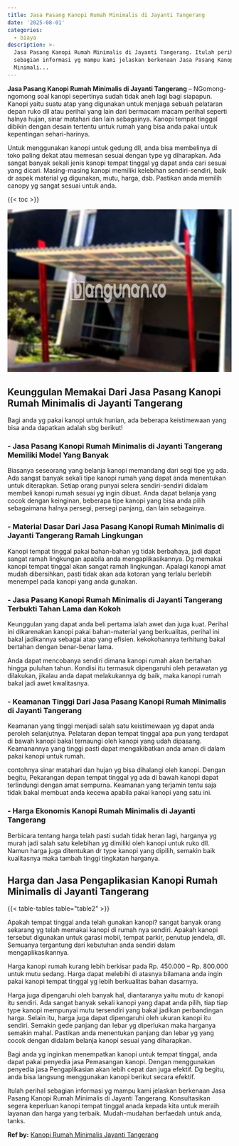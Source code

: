 ```yaml
---
title: Jasa Pasang Kanopi Rumah Minimalis di Jayanti Tangerang
date: '2025-08-01'
categories:
  - biaya
description: >-
  Jasa Pasang Kanopi Rumah Minimalis di Jayanti Tangerang. Itulah perihal
  sebagian informasi yg mampu kami jelaskan berkenaan Jasa Pasang Kanopi Rumah
  Minimali...
---
```


**Jasa Pasang Kanopi Rumah Minimalis di Jayanti Tangerang** – NGomong-ngomong soal kanopi sepertinya sudah tidak aneh lagi bagi siapapun. Kanopi yaitu suatu atap yang digunakan untuk menjaga sebuah pelataran depan ruko dll atau perihal yang lain dari bermacam macam perihal seperti halnya hujan, sinar matahari dan lain sebagainya. Kanopi tempat tinggal dibikin dengan desain tertentu untuk rumah yang bisa anda pakai untuk kepentingan sehari-harinya.

Untuk menggunakan kanopi untuk gedung dll, anda bisa membelinya di toko paling dekat atau memesan sesuai dengan type yg diharapkan. Ada sangat banyak sekali jenis kanopi tempat tinggal yg dapat anda cari sesuai yang dicari. Masing-masing kanopi memiliki kelebihan sendiri-sendiri, baik dr aspek material yg digunakan, mutu, harga, dsb. Pastikan anda memilih canopy yg sangat sesuai untuk anda.

{{< toc >}}

![Jasa Pasang Kanopi Rumah Minimalis di Jayanti Tangerang](/images/harga-kanopi-minimalis-70.png)

## Keunggulan Memakai Dari Jasa Pasang Kanopi Rumah Minimalis di Jayanti Tangerang

Bagi anda yg pakai kanopi untuk hunian, ada beberapa keistimewaan yang bisa anda dapatkan adalah sbg berikut!

### \- Jasa Pasang Kanopi Rumah Minimalis di Jayanti Tangerang Memiliki Model Yang Banyak

Biasanya seseorang yang belanja kanopi memandang dari segi tipe yg ada. Ada sangat banyak sekali tipe kanopi rumah yang dapat anda menentukan untuk diterapkan. Setiap orang punyai selera sendiri-sendiri didalam membeli kanopi rumah sesuai yg ingin dibuat. Anda dapat belanja yang cocok dengan keinginan, beberapa tipe kanopi yang bisa anda pilih sebagaimana halnya persegi, persegi panjang, dan lain sebagainya.

### \- Material Dasar Dari Jasa Pasang Kanopi Rumah Minimalis di Jayanti Tangerang Ramah Lingkungan

Kanopi tempat tinggal pakai bahan-bahan yg tidak berbahaya, jadi dapat sangat ramah lingkungan apabila anda mengaplikasikannya. Dg memakai kanopi tempat tinggal akan sangat ramah lingkungan. Apalagi kanopi amat mudah dibersihkan, pasti tidak akan ada kotoran yang terlalu berlebih menempel pada kanopi yang anda gunakan.

### \- Jasa Pasang Kanopi Rumah Minimalis di Jayanti Tangerang Terbukti Tahan Lama dan Kokoh

Keunggulan yang dapat anda beli pertama ialah awet dan juga kuat. Perihal ini dikarenakan kanopi pakai bahan-material yang berkualitas, perihal ini bakal jadikannya sebagai atap yang efisien. kekokohannya terhitung bakal bertahan dengan benar-benar lama.

Anda dapat mencobanya sendiri dimana kanopi rumah akan bertahan hingga puluhan tahun. Kondisi itu termasuk dipengaruhi oleh perawatan yg dilakukan, jikalau anda dapat melakukannya dg baik, maka kanopi rumah bakal jadi awet kwalitasnya.

### \- Keamanan Tinggi Dari Jasa Pasang Kanopi Rumah Minimalis di Jayanti Tangerang

Keamanan yang tinggi menjadi salah satu keistimewaan yg dapat anda peroleh selanjutnya. Pelataran depan tempat tinggal apa pun yang terdapat di bawah kanopi bakal ternaungi oleh kanopi yang udah dipasang. Keamanannya yang tinggi pasti dapat mengakibatkan anda aman di dalam pakai kanopi untuk rumah.

contohnya sinar matahari dan hujan yg bisa dihalangi oleh kanopi. Dengan begitu, Pekarangan depan tempat tinggal yg ada di bawah kanopi dapat terlindungi dengan amat sempurna. Keamanan yang terjamin tentu saja tidak bakal membuat anda kecewa apabila pakai kanopi yang satu ini.

### \- Harga Ekonomis Kanopi Rumah Minimalis di Jayanti Tangerang

Berbicara tentang harga telah pasti sudah tidak heran lagi, harganya yg murah jadi salah satu kelebihan yg dimiliki oleh kanopi untuk ruko dll. Namun harga juga ditentukan dr type kanopi yang dipilih, semakin baik kualitasnya maka tambah tinggi tingkatan harganya.

## Harga dan Jasa Pengaplikasian Kanopi Rumah Minimalis di Jayanti Tangerang

{{< table-tables table="table2" >}}

Apakah tempat tinggal anda telah gunakan kanopi? sangat banyak orang sekarang yg telah memakai kanopi di rumah nya sendiri. Apakah kanopi tersebut digunakan untuk garasi mobil, tempat parkir, penutup jendela, dll. Semuanya tergantung dari kebutuhan anda sendiri dalam mengaplikasikannya.

Harga kanopi rumah kurang lebih berkisar pada Rp. 450.000 – Rp. 800.000 untuk mutu sedang. Harga dapat melebihi di atasnya bilamana anda ingin pakai kanopi tempat tinggal yg lebih berkualitas bahan dasarnya.

Harga juga dipengaruhi oleh banyak hal, diantaranya yaitu mutu dr kanopi itu sendiri. Ada sangat banyak sekali kanopi yang dapat anda pilih, tiap tiap type kanopi mempunyai mutu tersendiri yang bakal jadikan perbandingan harga. Selain itu, harga juga dapat dipengaruhi oleh ukuran kanopi itu sendiri. Semakin gede panjang dan lebar yg diperlukan maka harganya semakin mahal. Pastikan anda menentukan panjang dan lebar yg yang cocok dengan didalam belanja kanopi sesuai yang diharapkan.

Bagi anda yg inginkan menempatkan kanopi untuk tempat tinggal, anda dapat pakai penyedia jasa Pemasangan kanopi. Dengan menggunakan penyedia jasa Pengaplikasian akan lebih cepat dan juga efektif. Dg begitu, anda bisa langsung menggunakan kanopi berikut secara efektif.

Itulah perihal sebagian informasi yg mampu kami jelaskan berkenaan Jasa Pasang Kanopi Rumah Minimalis di Jayanti Tangerang. Konsultasikan segera keperluan kanopi tempat tinggal anada kepada kita untuk meraih layanan dan harga yang terbaik. Mudah-mudahan berfaedah untuk anda, tanks.

**Ref by:**  [Kanopi Rumah Minimalis Jayanti Tangerang](https://id.wikipedia.org/wiki/Kanopi)
